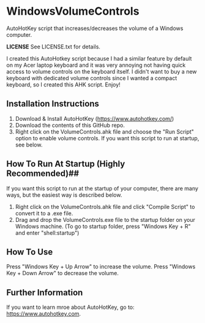 # WindowsVolumeControls
AutoHotKey script that increases/decreases the volume of a Windows computer.

**LICENSE**
See LICENSE.txt for details.

I created this AutoHotkey script because I had a similar feature by default on my Acer laptop keyboard and it was very annoying not having quick access to volume controls on the keyboard itself. I didn't want to buy a new keyboard with dedicated volume controls since I wanted a compact keyboard, so I created this AHK script. Enjoy!

## Installation Instructions ##
1. Download & Install AutoHotKey (https://www.autohotkey.com/)
2. Download the contents of this GitHub repo.
3. Right click on the VolumeControls.ahk file and choose the "Run Script" option to enable volume controls.
If you want this script to run at startup, see below.

## How To Run At Startup (Highly Recommended)##
If you want this script to run at the startup of your computer, there are many ways, but the easiest way is described below.
1. Right click on the VolumeControls.ahk file and click "Compile Script" to convert it to a .exe file.
2. Drag and drop the VolumeControls.exe file to the startup folder on your Windows machine.
(To go to startup folder, press "Windows Key + R" and enter "shell:startup")

## How To Use ##
Press "Windows Key + Up Arrow" to increase the volume.
Press "Windows Key + Down Arrow" to decrease the volume.

## Further Information ##
If you want to learn mroe about AutoHotKey, go to: https://www.autohotkey.com.

